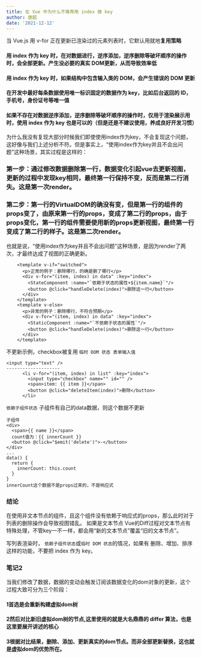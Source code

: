 ```yaml
---
title: 在 Vue 中为什么不推荐用 index 做 key
author: 唐超
date: '2021-12-12'
---
```


当 Vue.js 用 v-for 正在更新已渲染过的元素列表时，它默认用就地**复用策略**

#### 用 index 作为 key 时，在对数据进行，逆序添加，逆序删除等破坏顺序的操作时，会全部更新。产生没必要的真实 DOM更新，从而导致效率低
#### 用 index 作为 key 时，如果结构中包含输入类的 DOM，会产生错误的 DOM 更新
#### 在开发中最好每条数据使用唯一标识固定的数据作为 key，比如后台返回的 ID，手机号，身份证号等唯一值
#### 如果不存在对数据逆序添加，逆序删除等破坏顺序的操作时，仅用于渲染展示用时，使用 index 作为 key 也是可以的（但是还是不建议使用，养成良好开发习惯）

为什么我没有复现大部分时候我们即使使用index作为key，不会复现这个问题，这好像与我们上述分析不符。但是事实上，“使用index作为key并且不会出问题”这种场景，其实过程是这样的：
### 第一步：通过修改数据删除第一行，数据变化引起vue去更新视图，更新的过程中发现key相同，最终第一行保持不变，反而是第二行消失。这是第一次render。
### 第二步：第一行的VirtualDOM的确没有变，但是第一行的组件的props变了，由原来第一行的props，变成了第二行的props，由于props变化，第一行的组件需要使用新的props更新视图，最终第一行变成了第二行的样子。这是第二次render。
也就是说，“使用index作为key并且不会出问题”这种场景，是因为render了两次，才最终达成了视图的正确更新。
```
    <template v-if="switched">
      <p>正常的例子：删除哪行，的确是删了哪行</p>
      <div v-for="(item, index) in data" :key="index">
        <StateComponent :name="`依赖于状态的属性+${item.name}`"/>
        <button @click="handleDelete(index)">删除这一行</button>
      </div>
    </template>
    <template v-else>
      <p>异常的例子：删除哪行，不符合预期</p>
      <div v-for="(item, index) in data" :key="index">
        <StaticComponent :name="`不依赖于状态的属性`"/>
        <button @click="handleDelete(index)">删除这一行</button>
      </div>
    </template>
```
不更新示例，checkbox被复用 `临时 DOM 状态 表单输入值`  
```
<input type="text" />
--------------------
      <li v-for="(item, index) in list" :key="index">
        <input type="checkbox" name="" id="" />
        <span>item: {{ item }}</span>
        <button @click="deleteItem(index)">删除</button>
      </li>

```
`依赖子组件状态` 子组件有自己的data数据，则这个数据不更新
```
子组件
<div>
  <span>{{ name }}</span>
  count值为：{{ innerCount }}
  <button @click="$emit('delete')">-</button>
</div>
...
data() {
  return {
    innerCount: this.count
  } 
}
innerCount这个数据不是props过来的，不是响应式
```



### 结论
在使用非文本节点的组件，且这个组件没有依赖于响应式的props，那么此时对于列表的删除操作会导致视图错乱。
如果是文本节点 Vue的Diff过程对文本节点有特殊处理，不管key一不一样，都会用“新的文本节点”覆盖“旧的文本节点”。

写列表渲染时， `依赖子组件状态`或`临时 DOM 状态`的情况，如果有 删除、增加、排序这样的功能，不要把 index 作为 key。

### 笔记2
当我们修改了数据，数据的变动会触发订阅该数据变化的dom对象的更新，这个过程大致可分为三个阶段：

#### 1首选是会重新构建虚拟dom树
#### 2然后对比新旧虚拟dom树的节点,这里使用的就是大名鼎鼎的 differ 算法，也是这里要展开讲述的核心
#### 3根据对比结果，删除、添加、更新真实的dom节点。而非全部更新替换，这也就是虚拟dom的优势所在。
